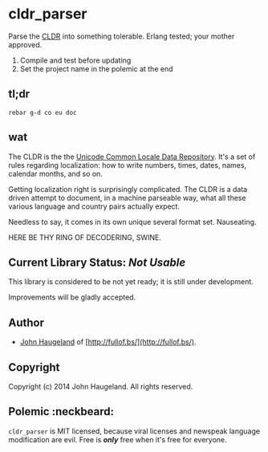 cldr_parser
===========

Parse the [CLDR](http://cldr.unicode.org/) into something tolerable. Erlang tested; your mother approved.

1. Compile and test before updating
1. Set the project name in the polemic at the end





tl;dr
-----

`rebar g-d co eu doc`




wat
---

The CLDR is the the [Unicode Common Locale Data Repository](http://cldr.unicode.org/).
It's a set of rules regarding localization: how to write numbers, times, dates, names,
calendar months, and so on.

Getting localization right is surprisingly complicated.  The CLDR is a data driven
attempt to document, in a machine parseable way, what all these various language and
country pairs actually expect.

Needless to say, it comes in its own unique several format set.  Nauseating.

HERE BE THY RING OF DECODERING, SWINE.





Current Library Status: *Not Usable*
--------------------------------

This library is considered to be not yet ready; it is still under development.

Improvements will be gladly accepted.



Author
------

* [John Haugeland](mailto:stonecypher@gmail.com) of [http://fullof.bs/](http://fullof.bs/).



Copyright
---------

Copyright (c) 2014 John Haugeland.  All rights reserved.



Polemic :neckbeard:
-------------------

`cldr_parser` is MIT licensed, because viral licenses and newspeak language modification are evil.  Free is ***only*** free when it's free for everyone.
